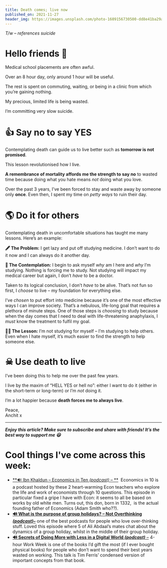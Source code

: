 ```yaml
---
title: Death comes; live now
published_on: 2021-11-27
header_img: https://images.unsplash.com/photo-1609156730500-dd8e41ba29ad?crop=entropy&cs=tinysrgb&fit=max&fm=jpg&ixid=MnwxMTc3M3wwfDF8c2VhcmNofDE4fHxkZWF0aHxlbnwwfHx8fDE2MzgwMDU1Mzk&ixlib=rb-1.2.1&q=80&w=2000
---
```


*T/w – references suicide*

**Hello friends 💙**
===================

Medical school placements are often awful.

Over an 8 hour day, only around 1 hour will be useful.

The rest is spent on commuting, waiting, or being in a clinic from which you’re gaining nothing.

My precious, limited life is being wasted.

I’m committing very slow suicide.

👍 Say no to say YES
===================

Contemplating death can guide us to live better such as **tomorrow is not promised**.

This lesson revolutionised how I live.

**A remembrance of mortality affords me the strength to say no** to wasted time because doing what you hate means *not* doing what you love.

Over the past 3 years, I’ve been forced to stay and waste away by someone only **once**. Even then, I spent my time on *petty ways* to ruin their day.

🌎 Do it for others
==================

Contemplating death in uncomfortable situations has taught me many lessons. Here’s an example:

**🖋 The Problem:** I get lazy and put off studying medicine. I don’t want to do it now and I can always do it another day.

**💭 The Contemplation:** I begin to ask myself *why* am I here and *why* I’m studying. Nothing is forcing me to study. Not studying will impact my medical career but again, I don’t *have* to be a doctor.

Taken to its logical conclusion, I don’t *have* to be alive. That’s not fun so first, I *choose* to live – my foundation for everything else. 

I’ve *chosen* to put effort into medicine because it’s one of the most effective ways I can improve society. That’s a nebulous, life-long goal that requires a plethora of minute steps. One of those steps is *choosing* to study because when the day comes that I need to deal with life-threatening anaphylaxis, I *must* know the treatment to fulfil my goal.

**🧘‍♂️ The Lesson:** I’m not studying for myself – I’m studying to help others. Even when I hate myself, it’s much easier to find the strength to help someone else.

☠ Use death to live
===================

I’ve been doing this to help me over the past few years.

I live by the maxim of “HELL YES or hell no”: either I want to do it (either in the short-term or long-term) or I’m *not* doing it.

I’m a lot happier because **death forces me to always live**.

Peace,  
Anchit x



---

***Enjoy this article? Make sure to subscribe and share with friends! It’s the best way to support me 😃***

Cool things I've come across this week:
=======================================

* [\*\*🔊 Ibn Khaldun – Economics in Ten *(podcast)* – \*\*](https://open.spotify.com/episode/2v7AAAawy0qCELKtW3mKNW?si=6c020dbb03b34b67)  Economics in 10 is a podcast hosted by these 2 heart-warming Econ teachers who explore the life and work of economists through 10 questions. This episode in particular fixed a gripe I have with Econ: it seems to all be based on works by old white men. Turns out, this don, born in 1332,  is the actual founding father of Economics (Adam Smith who??).
* **[🔊 What is the purpose of group holidays? – Not Overthinking](https://open.spotify.com/episode/23xP83qpJ3xsaaMARomPXr?si=7be73295af4c4b2a)** ***[(podcast)](https://open.spotify.com/episode/23xP83qpJ3xsaaMARomPXr?si=7be73295af4c4b2a)*****[–](https://open.spotify.com/episode/23xP83qpJ3xsaaMARomPXr?si=7be73295af4c4b2a)** one of the best podcasts for people who love over-thinking stuff. Loved this episode where 5 of Ali Abdaal’s mates chat about the dynamics of a group holiday, whilst in the middle of their group holiday.
* [**🔊 Secrets of Doing More with Less in a Digital World *(podcast)*** –](https://open.spotify.com/episode/5MrMCSbPrz3jQLGFKpqnIH?si=4c78cd8ef5cc4470) 4-hour Work Week is one of the books I’d gift the most (if I ever bought physical books) for people who don’t want to spend their best years wasted on working. This talk is Tim Ferris’ condensed version of important concepts from that book.
